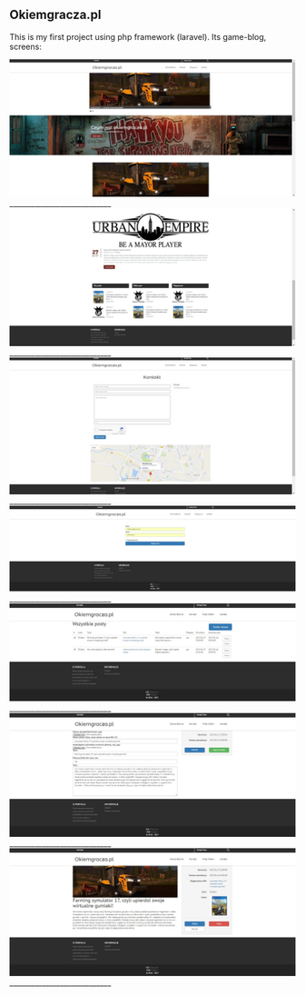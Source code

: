 ## Okiemgracza.pl
This is my first project using php framework (laravel). Its game-blog, screens:

![alt tab](https://raw.githubusercontent.com/531devv/Okiemgracza.pl-game-blog-laravel/master/screens/ss1.jpg)____________________________
![alt tab](https://raw.githubusercontent.com/531devv/Okiemgracza.pl-game-blog-laravel/master/screens/ss2.jpg)____________________________
![alt tab](https://raw.githubusercontent.com/531devv/Okiemgracza.pl-game-blog-laravel/master/screens/ss3.jpg)____________________________
![alt tab](https://raw.githubusercontent.com/531devv/Okiemgracza.pl-game-blog-laravel/master/screens/ss4.jpg)____________________________
![alt tab](https://raw.githubusercontent.com/531devv/Okiemgracza.pl-game-blog-laravel/master/screens/ss5.jpg)____________________________
![alt tab](https://raw.githubusercontent.com/531devv/Okiemgracza.pl-game-blog-laravel/master/screens/ss6.jpg)____________________________
![alt tab](https://raw.githubusercontent.com/531devv/Okiemgracza.pl-game-blog-laravel/master/screens/ss7.jpg)____________________________
